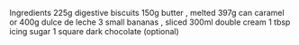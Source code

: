Ingredients
225g digestive biscuits
150g butter , melted
397g can caramel or 400g dulce de leche
3 small bananas , sliced
300ml double cream
1 tbsp icing sugar
1 square dark chocolate (optional)
